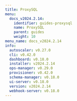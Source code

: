 ```yaml
---
title: ProxySQL
menu:
  docs_v2024.2.14:
    identifier: guides-proxysql
    name: ProxySQL
    parent: guides
    weight: 10
menu_name: docs_v2024.2.14
info:
  autoscaler: v0.27.0
  cli: v0.42.0
  dashboard: v0.18.0
  installer: v2024.2.14
  ops-manager: v0.29.0
  provisioner: v0.42.0
  schema-manager: v0.18.0
  ui-server: v0.18.0
  version: v2024.2.14
  webhook-server: v0.18.0
---
```


